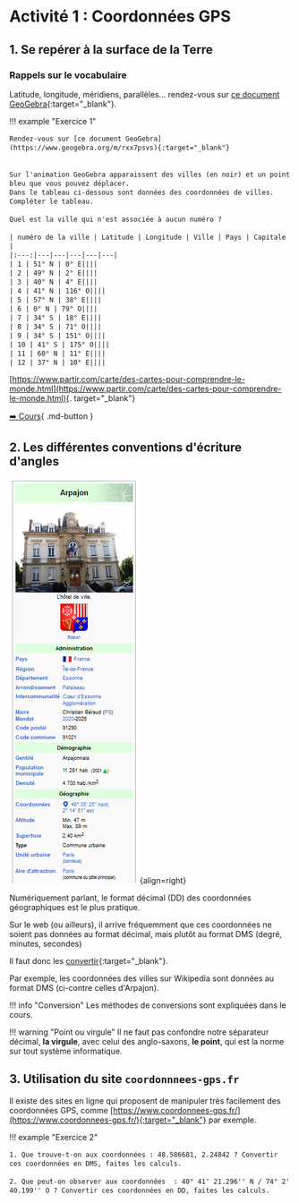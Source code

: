 # Activité 1 : Coordonnées GPS


## 1. Se repérer à la surface de la Terre

### Rappels sur le vocabulaire

Latitude, longitude, méridiens, parallèles... rendez-vous sur 
[ce document GeoGebra](https://www.geogebra.org/m/vdpwxyrj){:target="_blank"}.

!!! example "Exercice 1"

    Rendez-vous sur [ce document GeoGebra](https://www.geogebra.org/m/rxx7psvs){:target="_blank"}


    Sur l'animation GeoGebra apparaissent des villes (en noir) et un point bleu que vous pouvez déplacer.  
    Dans le tableau ci-dessous sont données des coordonnées de villes.  
    Compléter le tableau.

    Quel est la ville qui n'est associée à aucun numéro ?

    | numéro de la ville | Latitude | Longitude | Ville | Pays | Capitale |
    |:---:|---|---|---|---|---|
    | 1 | 51° N | 0° E||||
    | 2 | 49° N | 2° E||||
    | 3 | 40° N | 4° E||||
    | 4 | 41° N | 116° O||||
    | 5 | 57° N | 38° E||||
    | 6 | 0° N | 79° O||||
    | 7 | 34° S | 18° E||||
    | 8 | 34° S | 71° O||||
    | 9 | 34° S | 151° O||||
    | 10 | 41° S | 175° O||||
    | 11 | 60° N | 11° E||||
    | 12 | 37° N | 10° E||||




[https://www.partir.com/carte/des-cartes-pour-comprendre-le-monde.html](https://www.partir.com/carte/des-cartes-pour-comprendre-le-monde.html){. target="_blank"}   

[ :arrow_right: Cours](../cours/){ .md-button }

## 2. Les différentes conventions d'écriture d'angles


![](data/Arpajon.PNG){align=right}

Numériquement parlant, le format décimal (DD) des coordonnées géographiques est le plus pratique.

Sur le web (ou ailleurs), il arrive fréquemment que ces coordonnées ne soient pas données au format décimal, mais plutôt au format DMS (degré, minutes, secondes)

Il faut donc les [convertir](https://fr.wikipedia.org/wiki/Syst%C3%A8me_sexag%C3%A9simal#Conversion_de_minutes_et_secondes_en_fraction_d%C3%A9cimale_de_degr%C3%A9){:target="_blank"}.

Par exemple, les coordonnées des villes sur Wikipedia sont données au format DMS (ci-contre celles d'Arpajon).

!!! info "Conversion"
    Les méthodes de conversions sont expliquées dans le cours.

!!! warning "Point ou virgule"
    Il ne faut pas confondre notre séparateur décimal, **la virgule**, avec celui des anglo-saxons, **le point**, qui est la norme sur tout système informatique.





## 3. Utilisation du site ```coordonnnees-gps.fr```

Il existe des sites en ligne qui proposent de manipuler très facilement des coordonnées GPS, comme [https://www.coordonnees-gps.fr/](https://www.coordonnees-gps.fr/){:target="_blank"}  par exemple.


!!! example "Exercice 2"
    
    1. Que trouve-t-on aux coordonnées : 48.586681, 2.24842 ? Convertir ces coordonnées en DMS, faites les calculs.

    2. Que peut-on observer aux coordonnées  : 40° 41' 21.296'' N / 74° 2' 40.199'' O ? Convertir ces coordonnées en DD, faites les calculs.

